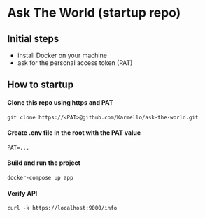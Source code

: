 # Ask The World (startup repo)

## Initial steps

- install Docker on your machine
- ask for the personal access token (PAT)

## How to startup

#### Clone this repo using https and PAT

```
git clone https://<PAT>@github.com/Karmello/ask-the-world.git
```

#### Create .env file in the root with the PAT value

```
PAT=...
```

#### Build and run the project

```
docker-compose up app
```

#### Verify API

```
curl -k https://localhost:9000/info
```
